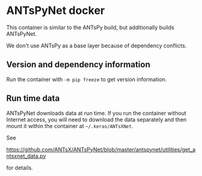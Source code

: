 # ANTsPyNet docker

This container is similar to the ANTsPy build, but additionally builds
ANTsPyNet.

We don't use ANTsPy as a base layer because of dependency conflicts. 


## Version and dependency information

Run the container with `-m pip freeze` to get version information.


## Run time data

ANTsPyNet downloads data at run time. If you run the container without Internet
access, you will need to download the data separately and then mount it within
the container at `~/.keras/ANTsXNet`.

See 

https://github.com/ANTsX/ANTsPyNet/blob/master/antspynet/utilities/get_antsxnet_data.py

for details.
